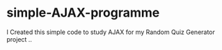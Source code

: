 # simple-AJAX-programme

I Created this simple code to study AJAX for my Random Quiz Generator project
..
